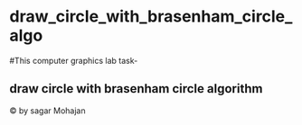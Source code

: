 # draw_circle_with_brasenham_circle_algo
#This computer graphics lab task- 
<h2>draw circle with brasenham circle algorithm</h2>
&copy by sagar Mohajan
